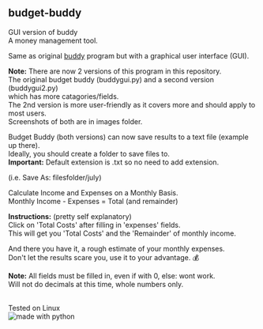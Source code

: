 ## budget-buddy
GUI version of buddy    
A money management tool.  

Same as original [buddy](https://github.com/linuxlawson/buddy) program but with a graphical user interface (GUI).  

**Note:** There are now 2 versions of this program in this repository.   
The original budget buddy (buddygui.py) and a second version (buddygui2.py)  
which has more catagories/fields.  
The 2nd version is more user-friendly as it covers more and should apply to most users.  
Screenshots of both are in images folder.  

Budget Buddy (both versions) can now save results to a text file (example up there).  
Ideally, you should create a folder to save files to.  
**Important:** Default extension is .txt so no need to add extension.  

(i.e. Save As: filesfolder/july)

Calculate Income and Expenses on a Monthly Basis.  
Monthly Income - Expenses = Total (and remainder)  

**Instructions:** (pretty self explanatory)  
Click on 'Total Costs' after filling in 'expenses' fields.  
This will get you 'Total Costs' and the 'Remainder' of monthly income.

And there you have it, a rough estimate of your monthly expenses.  
Don't let the results scare you, use it to your advantage. :moneybag:

**Note:** All fields must be filled in, even if with 0, else: wont work.  
Will not do decimals at this time, whole numbers only.  



<br>
Tested on Linux

<br>
<img src="https://img.shields.io/badge/made%20with-python-blue.svg?style=flat-square" alt="made with python">
  
    


